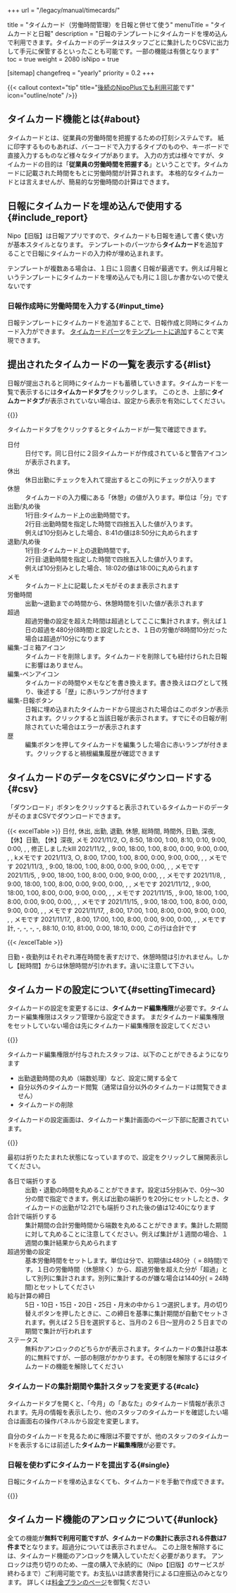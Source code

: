 +++
url = "/legacy/manual/timecards/"

title = "タイムカード（労働時間管理）を日報と併せて使う"
menuTitle = "タイムカードと日報"
description = "日報のテンプレートにタイムカードを埋め込んで利用できます。タイムカードのデータはスタッフごとに集計したりCSVに出力して手元に保管するといったことも可能です。一部の機能は有償となります"
toc = true
weight = 2080
isNipo = true

[sitemap]
  changefreq = "yearly"
  priority = 0.2
+++

{{< callout context="tip" title="[後続のNipoPlusでも利用可能](/docs/manual/timecard/input/)です" icon="outline/note" />}}

## タイムカード機能とは{#about}

タイムカードとは、従業員の労働時間を把握するための打刻システムです。
紙に印字するものもあれば、バーコードで入力するタイプのものや、キーボードで直接入力するものなど様々なタイプがあります。
入力の方式は様々ですが、タイムカードの目的は「**従業員の労働時間を把握する**」ということです。タイムカードに記載された時間をもとに労働時間が計算されます。
本格的なタイムカードとは言えませんが、簡易的な労働時間の計算はできます。

## 日報にタイムカードを埋め込んで使用する{#include_report}

Nipo【旧版】は日報アプリですので、タイムカードも日報を通して書く使い方が基本スタイルとなります。
テンプレートのパーツから**タイムカード**を追加することで日報にタイムカードの入力枠が埋め込まれます。

テンプレートが複数ある場合は、１日に１回書く日報が最適です。例えば月報というテンプレートにタイムカードを埋め込んでも月に１回しか書かないので使えないです

### 日報作成時に労働時間を入力する{#input_time}

日報テンプレートにタイムカードを追加することで、日報作成と同時にタイムカード入力ができます。
[タイムカードパーツ](/legacy/parts/dictionaly/#timecard)を[テンプレートに追加](/legacy/manual/template/)することで実現できます。

## 提出されたタイムカードの一覧を表示する{#list}

日報が提出されると同時にタイムカードも蓄積していきます。タイムカードを一覧で表示するには**タイムカードタブ**をクリックします。
このとき、上部に**タイムカードタブ**が表示されていない場合は、設定から表示を有効にしてください。

{{<iTablet filename="img/enableTimecard" msg="タイムカード集計機能を有効にする"  alice="ok">}}

タイムカードタブをクリックするとタイムカードが一覧で確認できます。

<dl class="basic">
  <dt>日付</dt>
  <dd>日付です。同じ日付に２回タイムカードが作成されていると警告アイコンが表示されます。</dd>
  <dt>休出</dt>
  <dd>休日出勤にチェックを入れて提出するとこの列にチェックが入ります</dd>
  <dt>休憩</dt>
  <dd>タイムカードの入力欄にある「休憩」の値が入ります。単位は「分」です</dd>
  <dt>出勤/丸め後</dt>
  <dd>1行目:タイムカード上の出勤時間です。<br />2行目:出勤時間を指定した時間で四捨五入した値が入ります。<br />例えば10分刻みとした場合、8:41の値は8:50分に丸められます</dd>
  <dt>退勤/丸め後</dt>
  <dd>1行目:タイムカード上の退勤時間です。<br />2行目:退勤時間を指定した時間で四捨五入した値が入ります。<br />例えば10分刻みとした場合、18:02の値は18:00に丸められます</dd>
  <dt>メモ</dt>
  <dd>タイムカード上に記載したメモがそのまま表示されます</dd>
  <dt>労働時間</dt>
  <dd>出勤〜退勤までの時間から、休憩時間を引いた値が表示されます</dd>
  <dt>超過</dt>
  <dd>超過労働の設定を超えた時間は超過としてここに集計されます。例えば１日の超過を480分(8時間)と設定したとき、１日の労働が8時間10分だった場合は超過が10分になります</dd>
  <dt>編集-ゴミ箱アイコン</dt>
  <dd>タイムカードを削除します。タイムカードを削除しても紐付けられた日報に影響はありません。</dd>
  <dt>編集-ペンアイコン</dt>
  <dd>タイムカードの時間やメモなどを書き換えます。書き換えはログとして残り、後述する「歴」に赤いランプが付きます</dd>
  <dt>編集-日報ボタン</dt>
  <dd>日報に埋め込まれたタイムカードから提出された場合はこのボタンが表示されます。クリックすると当該日報が表示されます。すでにその日報が削除されていた場合はエラーが表示されます</dd>
  <dt>歴</dt>
  <dd>編集ボタンを押してタイムカードを編集うした場合に赤いランプが付きます。クリックすると禍根編集履歴が確認できます</dd>
</dl>

## タイムカードのデータをCSVにダウンロードする{#csv}

「ダウンロード」ボタンをクリックすると表示されているタイムカードのデータがそのままCSVでダウンロードできます。

{{< excelTable >}}
日付, 休出, 出勤, 退勤, 休憩, 総時間, 時間外, 日勤, 深夜, 【休】日勤, 【休】深夜, メモ
2021/11/2, ○, 8:50, 18:00, 1:00, 8:10, 0:10, 9:00, 0:00, , , 修正しましたklll
2021/11/2, , 9:00, 18:00, 1:00, 8:00, 0:00, 9:00, 0:00, , , kメモです
2021/11/3, ○, 8:00, 17:00, 1:00, 8:00, 0:00, 9:00, 0:00, , , メモです
2021/11/3, , 9:00, 18:00, 1:00, 8:00, 0:00, 9:00, 0:00, , , メモです
2021/11/5, , 9:00, 18:00, 1:00, 8:00, 0:00, 9:00, 0:00, , , メモです
2021/11/8, , 9:00, 18:00, 1:00, 8:00, 0:00, 9:00, 0:00, , , メモです
2021/11/12, , 9:00, 18:00, 1:00, 8:00, 0:00, 9:00, 0:00, , , メモです
2021/11/15, , 9:00, 18:00, 1:00, 8:00, 0:00, 9:00, 0:00, , , メモです
2021/11/15, , 9:00, 18:00, 1:00, 8:00, 0:00, 9:00, 0:00, , , メモです
2021/11/17, , 8:00, 17:00, 1:00, 8:00, 0:00, 9:00, 0:00, , , メモです
2021/11/17, , 8:00, 17:00, 1:00, 8:00, 0:00, 9:00, 0:00, , , メモです
計, -, -, -, -, 88:10, 0:10, 81:00, 0:00, 18:10, 0:00, この行は合計です

{{< /excelTable >}}

日勤・夜勤列はそれぞれ滞在時間を表すだけで、休憩時間は引かれません。しかし【総時間】からは休憩時間が引かれます。違いに注意して下さい。

## タイムカードの設定について{#settingTimecard}

タイムカードの設定を変更するには、**タイムカード編集権限**が必要です。タイムカード編集権限はスタッフ管理から設定できます。
まだタイムカード編集権限をセットしていない場合は先にタイムカード編集権限を設定してください

{{<iTablet filename="img/timecardAdmin" msg="タイムカードの編集者権限を付与します"  alice="ok">}}

タイムカード編集権限が付与されたスタッフは、以下のことができるようになります

- 出勤退勤時間の丸め（端数処理）など、設定に関する全て
- 自分以外のタイムカード閲覧（通常は自分以外のタイムカードは閲覧できません）
- タイムカードの削除

タイムカードの設定画面は、タイムカード集計画面のページ下部に配置されています。

{{<iTablet filename="img/timecardSetting" msg="タイムカードの設定変更画面。編集できるのはタイムカード編集者のみです"  alice="ok">}}

最初は折りたたまれた状態になっていますので、設定をクリックして展開表示してください。

<dl class="basic">
  <dt>各日で端折りする</dt>
  <dd>出勤・退勤の時間を丸めることができます。設定は5分刻みで、0分〜30分の間で指定できます。例えば出勤の端折りを20分にセットしたとき、タイムカードの出勤が12:21でも端折りされた後の値は12:40になります</dd>
  <dt>合計で端折りする</dt>
  <dd>集計期間の合計労働時間から端数を丸めることができます。集計した期間に対して丸めることに注意してください。例えば集計が１週間の場合、１週間の集計結果から丸められます</dd>
  <dt>超過労働の設定</dt>
  <dd>基本労働時間をセットします。単位は分で、初期値は480分（ = 8時間)です。１日の労働時間（休憩除く）から、超過労働を超えた分が「超過」として別列に集計されます。別列に集計するのが嫌な場合は1440分( = 24時間)とセットしてください</dd>
  <dt>給与計算の締日</dt>
  <dd>5日・10日・15日・20日・25日・月末の中から１つ選択します。月の切り替えボタンを押したときに、この締日を基準に集計期間が自動でセットされます。例えば２５日を選択すると、当月の２６日〜翌月の２５日までの期間で集計が行われます</dd>
  <dt>ステータス</dt>
  <dd>無料かアンロックのどちらかが表示されます。タイムカードの集計は基本的に無料ですが、一部の制限がかかります。その制限を解除するにはタイムカードの機能を解除してください</dd>
</dl>

### タイムカードの集計期間や集計スタッフを変更する{#calc}

タイムカードタブを開くと、「今月」の「あなた」のタイムカード情報が表示されます。先月の情報を表示したり、他のスタッフのタイムカードを確認したい場合は画面右の操作パネルから設定を変更します。

自分のタイムカードを見るために権限は不要ですが、他のスタッフのタイムカードを表示するには前述した**タイムカード編集権限**が必要です。

### 日報を使わずにタイムカードを提出する{#single}

日報にタイムカードを埋め込まなくても、タイムカードを手動で作成できます。

{{<iTablet filename="img/manualAdd" msg="日報を経由せず直接タイムカードを作成する"  alice="ok">}}

## タイムカード機能のアンロックについて{#unlock}

全ての機能が**無料で利用可能ですが、タイムカードの集計に表示される件数は7件まで**となります。超過分については表示されません。
この上限を解除するには、タイムカード機能のアンロックを購入していただく必要があります。
アンロックは売り切りのため、一度の購入で永続的に（Nipo【旧版】のサービスが終わるまで）ご利用可能です。お支払いは請求書発行による口座振込のみとなります。
詳しくは[料金プランのページ](/legacy/system/price/)を御覧ください
